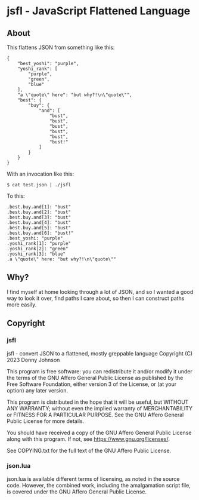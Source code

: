 # jsfl - JavaScript Flattened Language

## About

This flattens JSON from something like this:

```
{
    "best_yoshi": "purple",
    "yoshi_rank": [
        "purple",
        "green",
        "blue"
    ],
    "a \"quote\" here": "but why?!\n\"quote\"",
    "best": {
        "buy": {
            "and": [
                "bust",
                "bust",
                "bust",
                "bust",
                "bust",
                "bust!"
            ]
        }
    }
}
```

With an invocation like this:

```
$ cat test.json | ./jsfl
```

To this:

```
.best.buy.and[1]: "bust"
.best.buy.and[2]: "bust"
.best.buy.and[3]: "bust"
.best.buy.and[4]: "bust"
.best.buy.and[5]: "bust"
.best.buy.and[6]: "bust!"
.best_yoshi: "purple"
.yoshi_rank[1]: "purple"
.yoshi_rank[2]: "green"
.yoshi_rank[3]: "blue"
.a \"quote\" here: "but why?!\n\"quote\""
```

## Why?

I find myself at home looking through a lot of JSON, and so I wanted a good way
to look it over, find paths I care about, so then I can construct paths more
easily.

## Copyright

### jsfl

jsfl - convert JSON to a flattened, mostly greppable language
Copyright (C) 2023  Donny Johnson

This program is free software: you can redistribute it and/or modify it under
the terms of the GNU Affero General Public License as published by the Free
Software Foundation, either version 3 of the License, or (at your option) any
later version.

This program is distributed in the hope that it will be useful, but WITHOUT ANY
WARRANTY; without even the implied warranty of MERCHANTABILITY or FITNESS FOR A
PARTICULAR PURPOSE.  See the GNU Affero General Public License for more
details.

You should have received a copy of the GNU Affero General Public License along
with this program.  If not, see <https://www.gnu.org/licenses/>.

See COPYING.txt for the full text of the GNU Affero Public License.

### json.lua

json.lua is available different terms of licensing, as noted in the source
code.  However, the combined work, including the amalgamation script file, is
covered under the GNU Affero General Public License.
